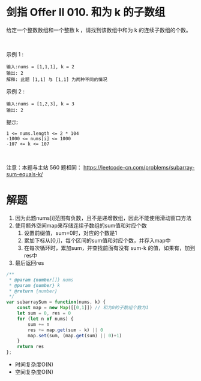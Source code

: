 # 剑指 Offer II 010. 和为 k 的子数组
给定一个整数数组和一个整数 k ，请找到该数组中和为 k 的连续子数组的个数。

 

示例 1 :
```
输入:nums = [1,1,1], k = 2
输出: 2
解释: 此题 [1,1] 与 [1,1] 为两种不同的情况
```
示例 2 :
```
输入:nums = [1,2,3], k = 3
输出: 2
```

提示:
```
1 <= nums.length <= 2 * 104
-1000 <= nums[i] <= 1000
-107 <= k <= 107
```
 

注意：本题与主站 560 题相同： https://leetcode-cn.com/problems/subarray-sum-equals-k/


# 解题
1. 因为此题nums[i]范围有负数，且不是递增数组，因此不能使用滑动窗口方法
2. 使用额外空间map来存储连续子数组的sum值和对应个数
   1. 设置前缀值，sum=0时，对应的个数是1
   2. 累加下标从[0,i]，每个区间的sum值和对应个数，并存入map中
   3. 在每次循环时，累加sum，并查找前面有没有 sum-k 的值，如果有，加到res中
3. 最后返回res
```js
/**
 * @param {number[]} nums
 * @param {number} k
 * @return {number}
 */
var subarraySum = function(nums, k) {
    const map = new Map([[0,1]]) // 和为0的子数组个数为1
    let sum = 0, res = 0
    for (let n of nums) {
        sum += n
        res += map.get(sum - k) || 0
        map.set(sum, (map.get(sum) || 0)+1)
    }
    return res
};
```
- 时间复杂度O(N)
- 空间复杂度O(N)